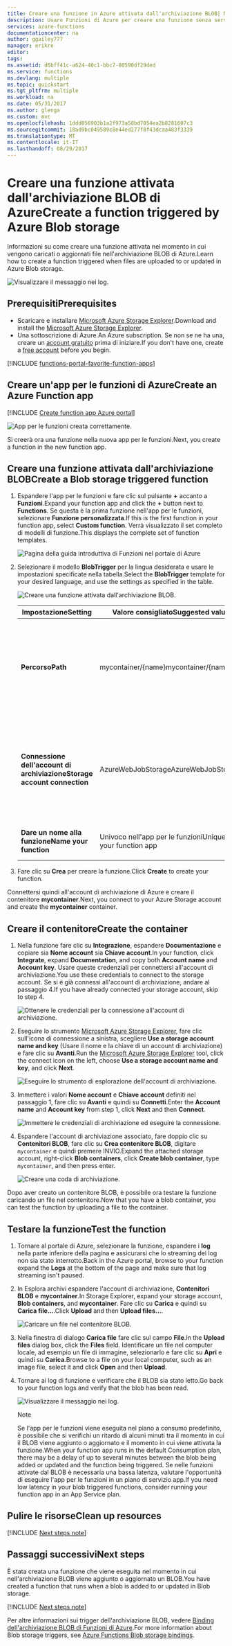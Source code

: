 ```yaml
---
title: Creare una funzione in Azure attivata dall'archiviazione BLOB| Microsoft Docs
description: Usare Funzioni di Azure per creare una funzione senza server che viene richiamata da elementi aggiunti all'archiviazione BLOB di Azure.
services: azure-functions
documentationcenter: na
author: ggailey777
manager: erikre
editor: 
tags: 
ms.assetid: d6bff41c-a624-40c1-bbc7-80590df29ded
ms.service: functions
ms.devlang: multiple
ms.topic: quickstart
ms.tgt_pltfrm: multiple
ms.workload: na
ms.date: 05/31/2017
ms.author: glenga
ms.custom: mvc
ms.openlocfilehash: 1ddd056903b1a2f973a58bd7054ea2b8281607c3
ms.sourcegitcommit: 18ad9bc049589c8e44ed277f8f43dcaa483f3339
ms.translationtype: MT
ms.contentlocale: it-IT
ms.lasthandoff: 08/29/2017
---
```

# <a name="create-a-function-triggered-by-azure-blob-storage"></a><span data-ttu-id="871e7-103">Creare una funzione attivata dall'archiviazione BLOB di Azure</span><span class="sxs-lookup"><span data-stu-id="871e7-103">Create a function triggered by Azure Blob storage</span></span>

<span data-ttu-id="871e7-104">Informazioni su come creare una funzione attivata nel momento in cui vengono caricati o aggiornati file nell'archiviazione BLOB di Azure.</span><span class="sxs-lookup"><span data-stu-id="871e7-104">Learn how to create a function triggered when files are uploaded to or updated in Azure Blob storage.</span></span>

![Visualizzare il messaggio nei log.](./media/functions-create-storage-blob-triggered-function/function-app-in-portal-editor.png)

## <a name="prerequisites"></a><span data-ttu-id="871e7-106">Prerequisiti</span><span class="sxs-lookup"><span data-stu-id="871e7-106">Prerequisites</span></span>

+ <span data-ttu-id="871e7-107">Scaricare e installare [Microsoft Azure Storage Explorer](http://storageexplorer.com/).</span><span class="sxs-lookup"><span data-stu-id="871e7-107">Download and install the [Microsoft Azure Storage Explorer](http://storageexplorer.com/).</span></span>
+ <span data-ttu-id="871e7-108">Una sottoscrizione di Azure.</span><span class="sxs-lookup"><span data-stu-id="871e7-108">An Azure subscription.</span></span> <span data-ttu-id="871e7-109">Se non se ne ha una, creare un [account gratuito](https://azure.microsoft.com/free/?WT.mc_id=A261C142F) prima di iniziare.</span><span class="sxs-lookup"><span data-stu-id="871e7-109">If you don't have one, create a [free account](https://azure.microsoft.com/free/?WT.mc_id=A261C142F) before you begin.</span></span>

[!INCLUDE [functions-portal-favorite-function-apps](../../includes/functions-portal-favorite-function-apps.md)]

## <a name="create-an-azure-function-app"></a><span data-ttu-id="871e7-110">Creare un'app per le funzioni di Azure</span><span class="sxs-lookup"><span data-stu-id="871e7-110">Create an Azure Function app</span></span>

[!INCLUDE [Create function app Azure portal](../../includes/functions-create-function-app-portal.md)]

![App per le funzioni creata correttamente.](./media/functions-create-first-azure-function/function-app-create-success.png)

<span data-ttu-id="871e7-112">Si creerà ora una funzione nella nuova app per le funzioni.</span><span class="sxs-lookup"><span data-stu-id="871e7-112">Next, you create a function in the new function app.</span></span>

<a name="create-function"></a>

## <a name="create-a-blob-storage-triggered-function"></a><span data-ttu-id="871e7-113">Creare una funzione attivata dall'archiviazione BLOB</span><span class="sxs-lookup"><span data-stu-id="871e7-113">Create a Blob storage triggered function</span></span>

1. <span data-ttu-id="871e7-114">Espandere l'app per le funzioni e fare clic sul pulsante **+** accanto a **Funzioni**.</span><span class="sxs-lookup"><span data-stu-id="871e7-114">Expand your function app and click the **+** button next to **Functions**.</span></span> <span data-ttu-id="871e7-115">Se questa è la prima funzione nell'app per le funzioni, selezionare **Funzione personalizzata**.</span><span class="sxs-lookup"><span data-stu-id="871e7-115">If this is the first function in your function app, select **Custom function**.</span></span> <span data-ttu-id="871e7-116">Verrà visualizzato il set completo di modelli di funzione.</span><span class="sxs-lookup"><span data-stu-id="871e7-116">This displays the complete set of function templates.</span></span>

    ![Pagina della guida introduttiva di Funzioni nel portale di Azure](./media/functions-create-storage-blob-triggered-function/add-first-function.png)

2. <span data-ttu-id="871e7-118">Selezionare il modello **BlobTrigger** per la lingua desiderata e usare le impostazioni specificate nella tabella.</span><span class="sxs-lookup"><span data-stu-id="871e7-118">Select the **BlobTrigger** template for your desired language, and use the settings as specified in the table.</span></span>

    ![Creare una funzione attivata dall'archiviazione BLOB.](./media/functions-create-storage-blob-triggered-function/functions-create-blob-storage-trigger-portal.png)

    | <span data-ttu-id="871e7-120">Impostazione</span><span class="sxs-lookup"><span data-stu-id="871e7-120">Setting</span></span> | <span data-ttu-id="871e7-121">Valore consigliato</span><span class="sxs-lookup"><span data-stu-id="871e7-121">Suggested value</span></span> | <span data-ttu-id="871e7-122">Descrizione</span><span class="sxs-lookup"><span data-stu-id="871e7-122">Description</span></span> |
    |---|---|---|
    | <span data-ttu-id="871e7-123">**Percorso**</span><span class="sxs-lookup"><span data-stu-id="871e7-123">**Path**</span></span>   | <span data-ttu-id="871e7-124">mycontainer/{name}</span><span class="sxs-lookup"><span data-stu-id="871e7-124">mycontainer/{name}</span></span>    | <span data-ttu-id="871e7-125">Percorso da monitorare nell'archiviazione BLOB.</span><span class="sxs-lookup"><span data-stu-id="871e7-125">Location in Blob storage being monitored.</span></span> <span data-ttu-id="871e7-126">Il nome file del BLOB viene passato nel binding come parametro _name_.</span><span class="sxs-lookup"><span data-stu-id="871e7-126">The file name of the blob is passed in the binding as the _name_ parameter.</span></span>  |
    | <span data-ttu-id="871e7-127">**Connessione dell'account di archiviazione**</span><span class="sxs-lookup"><span data-stu-id="871e7-127">**Storage account connection**</span></span> | <span data-ttu-id="871e7-128">AzureWebJobStorage</span><span class="sxs-lookup"><span data-stu-id="871e7-128">AzureWebJobStorage</span></span> | <span data-ttu-id="871e7-129">È possibile usare la connessione dell'account di archiviazione già usata dall'app per le funzioni oppure crearne una nuova.</span><span class="sxs-lookup"><span data-stu-id="871e7-129">You can use the storage account connection already being used by your function app, or create a new one.</span></span>  |
    | <span data-ttu-id="871e7-130">**Dare un nome alla funzione**</span><span class="sxs-lookup"><span data-stu-id="871e7-130">**Name your function**</span></span> | <span data-ttu-id="871e7-131">Univoco nell'app per le funzioni</span><span class="sxs-lookup"><span data-stu-id="871e7-131">Unique in your function app</span></span> | <span data-ttu-id="871e7-132">Nome della funzione attivata dal BLOB.</span><span class="sxs-lookup"><span data-stu-id="871e7-132">Name of this blob triggered function.</span></span> |

3. <span data-ttu-id="871e7-133">Fare clic su **Crea** per creare la funzione.</span><span class="sxs-lookup"><span data-stu-id="871e7-133">Click **Create** to create your function.</span></span>

<span data-ttu-id="871e7-134">Connettersi quindi all'account di archiviazione di Azure e creare il contenitore **mycontainer**.</span><span class="sxs-lookup"><span data-stu-id="871e7-134">Next, you connect to your Azure Storage account and create the **mycontainer** container.</span></span>

## <a name="create-the-container"></a><span data-ttu-id="871e7-135">Creare il contenitore</span><span class="sxs-lookup"><span data-stu-id="871e7-135">Create the container</span></span>

1. <span data-ttu-id="871e7-136">Nella funzione fare clic su **Integrazione**, espandere **Documentazione** e copiare sia **Nome account** sia **Chiave account**.</span><span class="sxs-lookup"><span data-stu-id="871e7-136">In your function, click **Integrate**, expand **Documentation**, and copy both **Account name** and **Account key**.</span></span> <span data-ttu-id="871e7-137">Usare queste credenziali per connettersi all'account di archiviazione.</span><span class="sxs-lookup"><span data-stu-id="871e7-137">You use these credentials to connect to the storage account.</span></span> <span data-ttu-id="871e7-138">Se si è già connessi all'account di archiviazione, andare al passaggio 4.</span><span class="sxs-lookup"><span data-stu-id="871e7-138">If you have already connected your storage account, skip to step 4.</span></span>

    ![Ottenere le credenziali per la connessione all'account di archiviazione.](./media/functions-create-storage-blob-triggered-function/functions-storage-account-connection.png)

1. <span data-ttu-id="871e7-140">Eseguire lo strumento [Microsoft Azure Storage Explorer](http://storageexplorer.com/), fare clic sull'icona di connessione a sinistra, scegliere **Use a storage account name and key** (Usare il nome e la chiave di un account di archiviazione) e fare clic su **Avanti**.</span><span class="sxs-lookup"><span data-stu-id="871e7-140">Run the [Microsoft Azure Storage Explorer](http://storageexplorer.com/) tool, click the connect icon on the left, choose **Use a storage account name and key**, and click **Next**.</span></span>

    ![Eseguire lo strumento di esplorazione dell'account di archiviazione.](./media/functions-create-storage-blob-triggered-function/functions-storage-manager-connect-1.png)

1. <span data-ttu-id="871e7-142">Immettere i valori **Nome account** e **Chiave account** definiti nel passaggio 1, fare clic su **Avanti** e quindi su **Connetti**.</span><span class="sxs-lookup"><span data-stu-id="871e7-142">Enter the **Account name** and **Account key** from step 1, click **Next** and then **Connect**.</span></span> 

    ![Immettere le credenziali di archiviazione ed eseguire la connessione.](./media/functions-create-storage-blob-triggered-function/functions-storage-manager-connect-2.png)

1. <span data-ttu-id="871e7-144">Espandere l'account di archiviazione associato, fare doppio clic su **Contenitori BLOB**, fare clic su **Crea contenitore BLOB**, digitare `mycontainer` e quindi premere INVIO.</span><span class="sxs-lookup"><span data-stu-id="871e7-144">Expand the attached storage account, right-click **Blob containers**, click **Create blob container**, type `mycontainer`, and then press enter.</span></span>

    ![Creare una coda di archiviazione.](./media/functions-create-storage-blob-triggered-function/functions-storage-manager-create-blob-container.png)

<span data-ttu-id="871e7-146">Dopo aver creato un contenitore BLOB, è possibile ora testare la funzione caricando un file nel contenitore.</span><span class="sxs-lookup"><span data-stu-id="871e7-146">Now that you have a blob container, you can test the function by uploading a file to the container.</span></span>

## <a name="test-the-function"></a><span data-ttu-id="871e7-147">Testare la funzione</span><span class="sxs-lookup"><span data-stu-id="871e7-147">Test the function</span></span>

1. <span data-ttu-id="871e7-148">Tornare al portale di Azure, selezionare la funzione, espandere i **log** nella parte inferiore della pagina e assicurarsi che lo streaming dei log non sia stato interrotto.</span><span class="sxs-lookup"><span data-stu-id="871e7-148">Back in the Azure portal, browse to your function expand the **Logs** at the bottom of the page and make sure that log streaming isn't paused.</span></span>

1. <span data-ttu-id="871e7-149">In Esplora archivi espandere l'account di archiviazione, **Contenitori BLOB** e **mycontainer**.</span><span class="sxs-lookup"><span data-stu-id="871e7-149">In Storage Explorer, expand your storage account, **Blob containers**, and **mycontainer**.</span></span> <span data-ttu-id="871e7-150">Fare clic su **Carica** e quindi su **Carica file...**.</span><span class="sxs-lookup"><span data-stu-id="871e7-150">Click **Upload** and then **Upload files...**.</span></span>

    ![Caricare un file nel contenitore BLOB.](./media/functions-create-storage-blob-triggered-function/functions-storage-manager-upload-file-blob.png)

1. <span data-ttu-id="871e7-152">Nella finestra di dialogo **Carica file** fare clic sul campo **File**.</span><span class="sxs-lookup"><span data-stu-id="871e7-152">In the **Upload files** dialog box, click the **Files** field.</span></span> <span data-ttu-id="871e7-153">Identificare un file nel computer locale, ad esempio un file di immagine, selezionarlo e fare clic su **Apri** e quindi su **Carica**.</span><span class="sxs-lookup"><span data-stu-id="871e7-153">Browse to a file on your local computer, such as an image file, select it and click **Open** and then **Upload**.</span></span>

1. <span data-ttu-id="871e7-154">Tornare ai log di funzione e verificare che il BLOB sia stato letto.</span><span class="sxs-lookup"><span data-stu-id="871e7-154">Go back to your function logs and verify that the blob has been read.</span></span>

   ![Visualizzare il messaggio nei log.](./media/functions-create-storage-blob-triggered-function/functions-blob-storage-trigger-view-logs.png)

    >[!NOTE]
    > <span data-ttu-id="871e7-156">Se l'app per le funzioni viene eseguita nel piano a consumo predefinito, è possibile che si verifichi un ritardo di alcuni minuti tra il momento in cui il BLOB viene aggiunto o aggiornato e il momento in cui viene attivata la funzione.</span><span class="sxs-lookup"><span data-stu-id="871e7-156">When your function app runs in the default Consumption plan, there may be a delay of up to several minutes between the blob being added or updated and the function being triggered.</span></span> <span data-ttu-id="871e7-157">Se nelle funzioni attivate dal BLOB è necessaria una bassa latenza, valutare l'opportunità di eseguire l'app per le funzioni in un piano di servizio app.</span><span class="sxs-lookup"><span data-stu-id="871e7-157">If you need low latency in your blob triggered functions, consider running your function app in an App Service plan.</span></span>

## <a name="clean-up-resources"></a><span data-ttu-id="871e7-158">Pulire le risorse</span><span class="sxs-lookup"><span data-stu-id="871e7-158">Clean up resources</span></span>

[!INCLUDE [Next steps note](../../includes/functions-quickstart-cleanup.md)]

## <a name="next-steps"></a><span data-ttu-id="871e7-159">Passaggi successivi</span><span class="sxs-lookup"><span data-stu-id="871e7-159">Next steps</span></span>

<span data-ttu-id="871e7-160">È stata creata una funzione che viene eseguita nel momento in cui nell'archiviazione BLOB viene aggiunto o aggiornato un BLOB.</span><span class="sxs-lookup"><span data-stu-id="871e7-160">You have created a function that runs when a blob is added to or updated in Blob storage.</span></span> 

[!INCLUDE [Next steps note](../../includes/functions-quickstart-next-steps.md)]

<span data-ttu-id="871e7-161">Per altre informazioni sui trigger dell'archiviazione BLOB, vedere [Binding dell'archiviazione BLOB di Funzioni di Azure](functions-bindings-storage-blob.md).</span><span class="sxs-lookup"><span data-stu-id="871e7-161">For more information about Blob storage triggers, see [Azure Functions Blob storage bindings](functions-bindings-storage-blob.md).</span></span>
